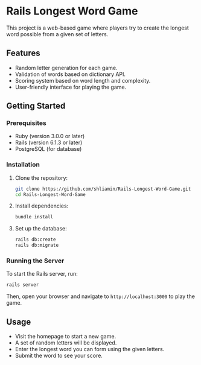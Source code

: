 
# Rails Longest Word Game

This project is a web-based game where players try to create the longest word possible from a given set of letters.

## Features

- Random letter generation for each game.
- Validation of words based on dictionary API.
- Scoring system based on word length and complexity.
- User-friendly interface for playing the game.

## Getting Started

### Prerequisites

- Ruby (version 3.0.0 or later)
- Rails (version 6.1.3 or later)
- PostgreSQL (for database)

### Installation

1. Clone the repository:
   ```bash
   git clone https://github.com/shliamin/Rails-Longest-Word-Game.git
   cd Rails-Longest-Word-Game
   ```

2. Install dependencies:
   ```bash
   bundle install
   ```

3. Set up the database:
   ```bash
   rails db:create
   rails db:migrate
   ```

### Running the Server

To start the Rails server, run:
```bash
rails server
```
Then, open your browser and navigate to `http://localhost:3000` to play the game.

## Usage

- Visit the homepage to start a new game.
- A set of random letters will be displayed.
- Enter the longest word you can form using the given letters.
- Submit the word to see your score.

